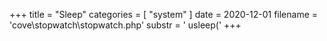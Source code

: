 +++
title = "Sleep"
categories = [ "system" ]
date = 2020-12-01
filename = 'cove\stopwatch\stopwatch.php'
substr = ' usleep('
+++
